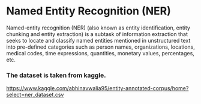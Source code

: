 # Named Entity Recognition (NER)

Named-entity recognition (NER) (also known as entity identification, entity chunking and entity extraction) is a subtask of information extraction that seeks to locate and classify named entities mentioned in unstructured text into pre-defined categories such as person names, organizations, locations, medical codes, time expressions, quantities, monetary values, percentages, etc.

### The dataset is taken from kaggle. 
https://www.kaggle.com/abhinavwalia95/entity-annotated-corpus/home?select=ner_dataset.csv

